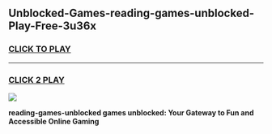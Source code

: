 
## Unblocked-Games-reading-games-unblocked-Play-Free-3u36x
<h3>
<a href="https://premium76.site?title=reading-games-unblocked&ref=09A">CLICK TO PLAY</a></h3>
<hr>

<h3>
<a href="https://premium76.site?title=reading-games-unblocked&ref=09A">CLICK 2 PLAY</a>
  
</h3>

<a href="https://premium76.site?title=reading-games-unblocked&ref=09A"><img src="https://clearcache.store/games.png"></a>


**reading-games-unblocked games unblocked: Your Gateway to Fun and Accessible Online Gaming**
